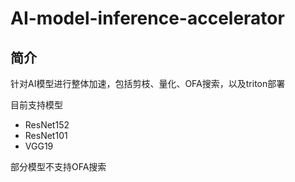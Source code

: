 # AI-model-inference-accelerator
## 简介
针对AI模型进行整体加速，包括剪枝、量化、OFA搜索，以及triton部署

目前支持模型

- ResNet152
- ResNet101
- VGG19

部分模型不支持OFA搜索
